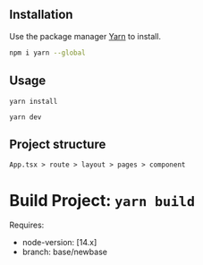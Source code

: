 ## Installation

Use the package manager [Yarn](https://yarnpkg.com/getting-started/install) to install.

```bash
npm i yarn --global
```

## Usage

```
yarn install

yarn dev
```

## Project structure

```
App.tsx > route > layout > pages > component
```

# Build Project: `yarn build`

Requires:

- node-version: [14.x]
- branch: base/newbase
